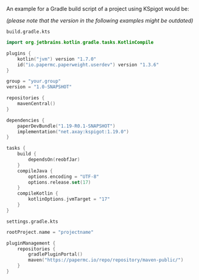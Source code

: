 An example for a Gradle build script of a project using KSpigot would be:

*(please note that the version in the following examples might be outdated)*

`build.gradle.kts`
```kotlin
import org.jetbrains.kotlin.gradle.tasks.KotlinCompile

plugins {
    kotlin("jvm") version "1.7.0"
    id("io.papermc.paperweight.userdev") version "1.3.6"
}

group = "your.group"
version = "1.0-SNAPSHOT"

repositories {
    mavenCentral()
}

dependencies {
    paperDevBundle("1.19-R0.1-SNAPSHOT")
    implementation("net.axay:kspigot:1.19.0")
}

tasks {
    build {
        dependsOn(reobfJar)
    }
    compileJava {
        options.encoding = "UTF-8"
        options.release.set(17)
    }
    compileKotlin {
        kotlinOptions.jvmTarget = "17"
    }
}
```

`settings.gradle.kts`
```kotlin
rootProject.name = "projectname"

pluginManagement {
    repositories {
        gradlePluginPortal()
        maven("https://papermc.io/repo/repository/maven-public/")
    }
}
```
